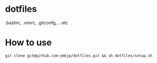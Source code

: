 dotfiles
========

.bashrc, .vimrc, .gitconfg, ...etc


How to use
========
    
    git clone git@github.com:ymkjp/dotfiles.git && sh dotfiles/setup.sh
